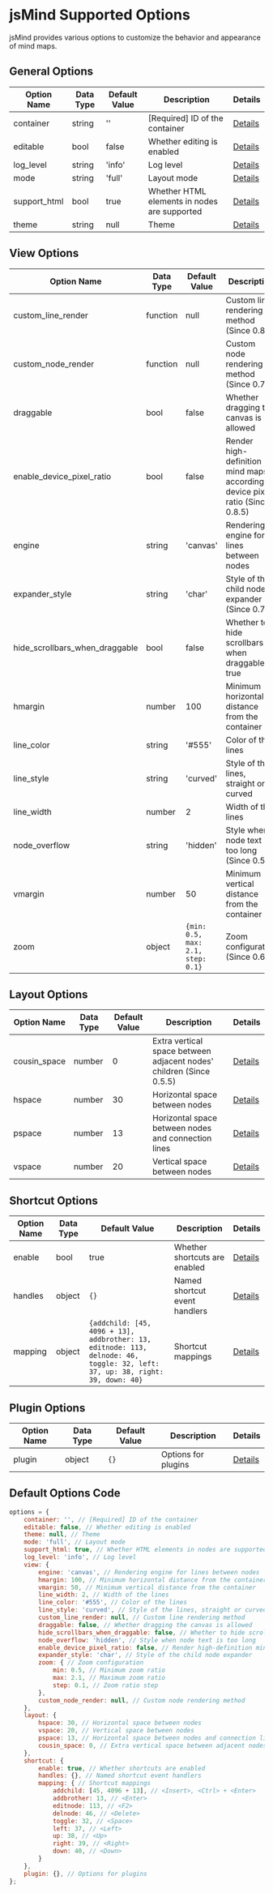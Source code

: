 # jsMind Supported Options

jsMind provides various options to customize the behavior and appearance of mind maps.

## General Options

| Option Name   | Data Type | Default Value | Description                                      | Details                                      |
| ------------- | --------- | ------------- | ------------------------------------------------ | -------------------------------------------- |
| container     | string    | ''            | [Required] ID of the container                   | [Details](option.container.md)       |
| editable      | bool      | false         | Whether editing is enabled                       | [Details](option.editable.md)        |
| log_level     | string    | 'info'        | Log level                                        | [Details](option.log_level.md)       |
| mode          | string    | 'full'        | Layout mode                                      | [Details](option.mode.md)            |
| support_html  | bool      | true          | Whether HTML elements in nodes are supported     | [Details](option.support_html.md)    |
| theme         | string    | null          | Theme                                            | [Details](option.theme.md)           |

## View Options

| Option Name                | Data Type | Default Value | Description                                      | Details                                      |
| -------------------------- | --------- | ------------- | ------------------------------------------------ | -------------------------------------------- |
| custom_line_render         | function  | null          | Custom line rendering method (Since 0.8.4)       | [Details](option.view.custom_line_render.md) |
| custom_node_render         | function  | null          | Custom node rendering method (Since 0.7.6) | [Details](option.view.custom_node_render.md) |
| draggable                  | bool      | false         | Whether dragging the canvas is allowed           | [Details](option.view.draggable.md)          |
| enable_device_pixel_ratio  | bool      | false         | Render high-definition mind maps according to device pixel ratio (Since 0.8.5) | [Details](option.view.enable_device_pixel_ratio.md) |
| engine                     | string    | 'canvas'      | Rendering engine for lines between nodes         | [Details](option.view.engine.md)             |
| expander_style             | string    | 'char'        | Style of the child node expander (Since 0.7.8) | [Details](option.view.expander_style.md)     |
| hide_scrollbars_when_draggable | bool  | false         | Whether to hide scrollbars when draggable is true | [Details](option.view.hide_scrollbars_when_draggable.md) |
| hmargin                    | number    | 100           | Minimum horizontal distance from the container   | [Details](option.view.hmargin.md)            |
| line_color                 | string    | '#555'        | Color of the lines                               | [Details](option.view.line_color.md)         |
| line_style                 | string    | 'curved'      | Style of the lines, straight or curved           | [Details](option.view.line_style.md)         |
| line_width                 | number    | 2             | Width of the lines                               | [Details](option.view.line_width.md)         |
| node_overflow              | string    | 'hidden'      | Style when node text is too long (Since 0.5.3) | [Details](option.view.node_overflow.md)      |
| vmargin                    | number    | 50            | Minimum vertical distance from the container     | [Details](option.view.vmargin.md)            |
| zoom                       | object    | `{min: 0.5, max: 2.1, step: 0.1}` | Zoom configuration (Since 0.6.3) | [Details](option.view.zoom.md)               |

## Layout Options

| Option Name   | Data Type | Default Value | Description                                      | Details                                      |
| ------------- | --------- | ------------- | ------------------------------------------------ | -------------------------------------------- |
| cousin_space  | number    | 0             | Extra vertical space between adjacent nodes' children (Since 0.5.5) | [Details](option.layout.cousin_space.md)    |
| hspace        | number    | 30            | Horizontal space between nodes                   | [Details](option.layout.hspace.md)           |
| pspace        | number    | 13            | Horizontal space between nodes and connection lines | [Details](option.layout.pspace.md)          |
| vspace        | number    | 20            | Vertical space between nodes                     | [Details](option.layout.vspace.md)           |

## Shortcut Options

| Option Name   | Data Type | Default Value | Description                                      | Details                                      |
| ------------- | --------- | ------------- | ------------------------------------------------ | -------------------------------------------- |
| enable        | bool      | true          | Whether shortcuts are enabled                    | [Details](option.shortcut.enable.md)         |
| handles       | object    | `{}`            | Named shortcut event handlers                    | [Details](option.shortcut.handles.md)        |
| mapping       | object    | `{addchild: [45, 4096 + 13], addbrother: 13, editnode: 113, delnode: 46, toggle: 32, left: 37, up: 38, right: 39, down: 40}` | Shortcut mappings | [Details](option.shortcut.mapping.md) |

## Plugin Options

| Option Name   | Data Type | Default Value | Description                                      | Details                                      |
| ------------- | --------- | ------------- | ------------------------------------------------ | -------------------------------------------- |
| plugin        | object    | `{}`            | Options for plugins                              | [Details](option.plugin.plugin.md)           |


## Default Options Code

```javascript
options = {
    container: '', // [Required] ID of the container
    editable: false, // Whether editing is enabled
    theme: null, // Theme
    mode: 'full', // Layout mode
    support_html: true, // Whether HTML elements in nodes are supported
    log_level: 'info', // Log level
    view: {
        engine: 'canvas', // Rendering engine for lines between nodes
        hmargin: 100, // Minimum horizontal distance from the container
        vmargin: 50, // Minimum vertical distance from the container
        line_width: 2, // Width of the lines
        line_color: '#555', // Color of the lines
        line_style: 'curved', // Style of the lines, straight or curved
        custom_line_render: null, // Custom line rendering method
        draggable: false, // Whether dragging the canvas is allowed
        hide_scrollbars_when_draggable: false, // Whether to hide scrollbars when draggable is true
        node_overflow: 'hidden', // Style when node text is too long
        enable_device_pixel_ratio: false, // Render high-definition mind maps according to device pixel ratio
        expander_style: 'char', // Style of the child node expander
        zoom: { // Zoom configuration
            min: 0.5, // Minimum zoom ratio
            max: 2.1, // Maximum zoom ratio
            step: 0.1, // Zoom ratio step
        },
        custom_node_render: null, // Custom node rendering method
    },
    layout: {
        hspace: 30, // Horizontal space between nodes
        vspace: 20, // Vertical space between nodes
        pspace: 13, // Horizontal space between nodes and connection lines
        cousin_space: 0, // Extra vertical space between adjacent nodes' children
    },
    shortcut: {
        enable: true, // Whether shortcuts are enabled
        handles: {}, // Named shortcut event handlers
        mapping: { // Shortcut mappings
            addchild: [45, 4096 + 13], // <Insert>, <Ctrl> + <Enter>
            addbrother: 13, // <Enter>
            editnode: 113, // <F2>
            delnode: 46, // <Delete>
            toggle: 32, // <Space>
            left: 37, // <Left>
            up: 38, // <Up>
            right: 39, // <Right>
            down: 40, // <Down>
        }
    },
    plugin: {}, // Options for plugins
};
```